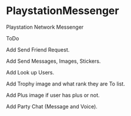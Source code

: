 # PlaystationMessenger
Playstation Network Messenger



ToDo

Add Send Friend Request.

Add Send Messages, Images, Stickers.

Add Look up Users.

Add Trophy image and what rank they are To list.

Add Plus image if user has plus or not.

Add Party Chat (Message and Voice).


